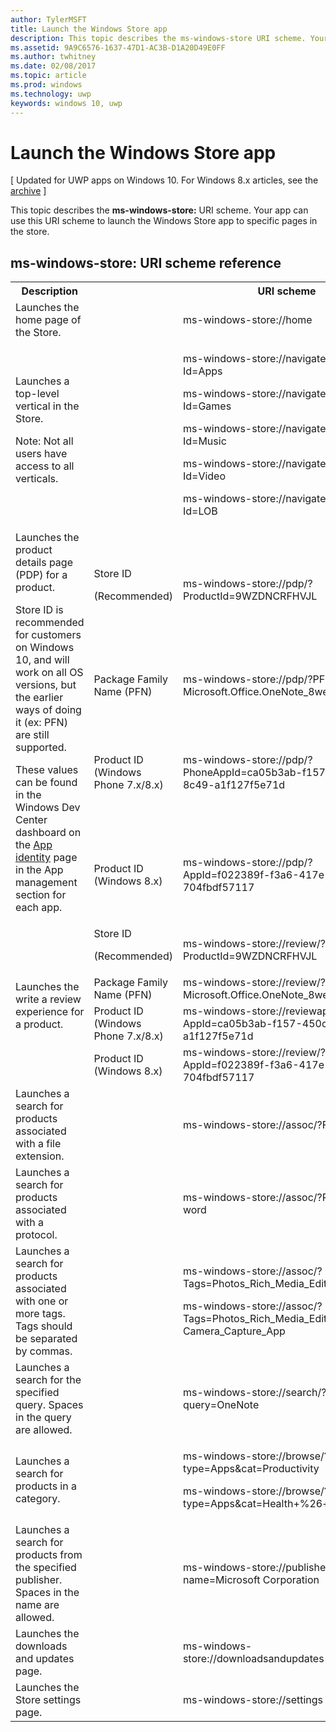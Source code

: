 ---author: TylerMSFTtitle: Launch the Windows Store appdescription: This topic describes the ms-windows-store URI scheme. Your app can use this URI scheme to launch the Windows Store app to specific pages in the Store.ms.assetid: 9A9C6576-1637-47D1-AC3B-D1A20D49E0FFms.author: twhitneyms.date: 02/08/2017ms.topic: articlems.prod: windowsms.technology: uwpkeywords: windows 10, uwp---# Launch the Windows Store app\[ Updated for UWP apps on Windows 10. For Windows 8.x articles, see the [archive](http://go.microsoft.com/fwlink/p/?linkid=619132) \]This topic describes the **ms-windows-store:** URI scheme. Your app can use this URI scheme to launch the Windows Store app to specific pages in the store.## ms-windows-store: URI scheme reference<table><tr><th>Description</th><th></th><th>URI scheme</th></tr><tr><td>Launches the home page of the Store.</td><td /><td>ms-windows-store://home</td></tr><tr><td>Launches a top-level vertical in the Store.<p>Note: Not all users have access to all verticals.</p></td><td /><td><p>ms-windows-store://navigatetopage/?Id=Apps </p><p>ms-windows-store://navigatetopage/?Id=Games</p><p>ms-windows-store://navigatetopage/?Id=Music</p><p>ms-windows-store://navigatetopage/?Id=Video</p><p>ms-windows-store://navigatetopage/?Id=LOB</p></td></tr><tr><td rowspan="4">Launches the product details page (PDP) for a product. <p>Store ID is recommended for customers on Windows 10, and will work on all OS versions, but the earlier ways of doing it (ex: PFN) are still supported.</p><p>These values can be found in the Windows Dev Center dashboard on the <a href="https://msdn.microsoft.com/library/windows/apps/mt148561.aspx">App identity</a> page in the App management section for each app.</p></td><td>Store ID <p>(Recommended)</p></td><td><p>ms-windows-store://pdp/?ProductId=9WZDNCRFHVJL</p></td></tr><tr><td>Package Family Name (PFN)</td><td>ms-windows-store://pdp/?PFN= Microsoft.Office.OneNote_8wekyb3d8bbwe</td></tr><tr><td>Product ID (Windows Phone 7.x/8.x)</td><td>ms-windows-store://pdp/?PhoneAppId=ca05b3ab-f157-450c-8c49-a1f127f5e71d </td></tr><tr><td>Product ID (Windows 8.x)</td><td>ms-windows-store://pdp/?AppId=f022389f-f3a6-417e-ad23-704fbdf57117</td></tr><tr><td rowspan="4">Launches the write a review experience for a product.</td><td>Store ID <p>(Recommended)</p></td><td>ms-windows-store://review/?ProductId=9WZDNCRFHVJL </td></tr><tr><td>Package Family Name (PFN)</td><td>ms-windows-store://review/?PFN= Microsoft.Office.OneNote_8wekyb3d8bbwe</td></tr><tr><td>Product ID (Windows Phone 7.x/8.x)</td><td>ms-windows-store://reviewapp/?AppId=ca05b3ab-f157-450c-8c49-a1f127f5e71d </td></tr><tr><td>Product ID (Windows 8.x)</td><td>ms-windows-store://review/?AppId=f022389f-f3a6-417e-ad23-704fbdf57117 </td></tr><tr><td>Launches a search for products associated with a file extension. </td><td /><td>ms-windows-store://assoc/?FileExt=pdf</td></tr><tr><td>Launches a search for products associated with a protocol.</td><td /><td>ms-windows-store://assoc/?Protocol=ms-word </td></tr><tr><td>Launches a search for products associated with one or more tags. Tags should be separated by commas.</td><td /><td><p>ms-windows-store://assoc/?Tags=Photos_Rich_Media_Edit </p><p>ms-windows-store://assoc/?Tags=Photos_Rich_Media_Edit, Camera_Capture_App</p></td></tr><tr><td>Launches a search for the specified query. Spaces in the query are allowed.</td><td /><td>ms-windows-store://search/?query=OneNote </td></tr><tr><td>Launches a search for products in a category.</td><td /><td><p>ms-windows-store://browse/?type=Apps&amp;cat=Productivity</p><p>ms-windows-store://browse/?type=Apps&amp;cat=Health+%26+fitness </p></td></tr><tr><td>Launches a search for products from the specified publisher. Spaces in the name are allowed.</td><td /><td>ms-windows-store://publisher/?name=Microsoft Corporation</td></tr><tr><td>Launches the downloads and updates page.</td><td /><td>ms-windows-store://downloadsandupdates </td></tr><tr><td>Launches the Store settings page.</td><td /><td>ms-windows-store://settings </td></tr></table>  